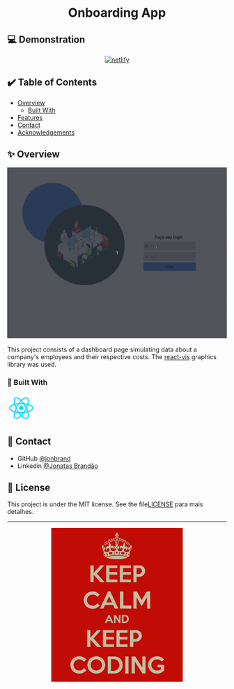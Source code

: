 <!-- Please update value in the {}  -->

<h1 align="center">Onboarding App</h1>

## 💻 Demonstration

<p align="center">
  <a href="https://onboarding-app-mocha.vercel.app/" alt="Site teste">
    <image src=".github/netlify.png" alt="netlify">
  </a>
</p>

<!-- TABLE OF CONTENTS -->

## ✔️ Table of Contents

- [Overview](#overview)
  - [Built With](#built-with)
- [Features](#features)
- [Contact](#contact)
- [Acknowledgements](#acknowledgements)

<!-- OVERVIEW -->

## ✨ Overview

![screenshot](.github/layout.gif)

This project consists of a dashboard page simulating data about a company's employees and their respective costs. The [react-vis](https://uber.github.io/react-vis/) graphics library was used.

### 🚀 Built With

<p>
  <a href="https://pt-br.reactjs.org/" target="_blank"> <img src=".github/reactjs.png"/> </a>
</p>

## 🔗 Contact

- GitHub [@jonbrand](https://github.com/jonbrand)
- Linkedin [@Jonatas Brandão](https://www.linkedin.com/in/jonatas-brand%C3%A3o/)


## 📝 License

This project is under the MIT license. See the file[LICENSE](.github/LICENSE.md) para mais detalhes.

---

<p align="center">
  <img alt="Keep Coding" src=".github/keepcoding.png" width="60%">
</p>
